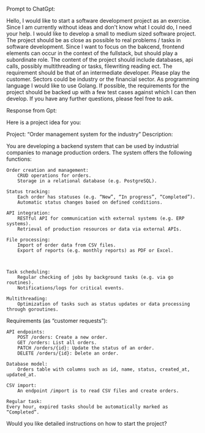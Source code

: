 Prompt to ChatGpt:

Hello, I would like to start a software development project as an exercise. Since I am currently without ideas and don't know what I could do, I need your help. I would like to develop a small to medium sized software project. The project should be as close as possible to real problems / tasks in software development. Since I want to focus on the bakcend, frontend elements can occur in the context of the fullstack, but should play a subordinate role. 
The content of the project should include databases, api calls, possibly multithreading or tasks, filewriting reading ect. 
The requirement should be that of an intermediate developer. Please play the customer. Sectors could be industry or the financial sector. As programming language I would like to use Golang. If possible, the requirements for the project should be backed up with a few test cases against which I can then develop. If you have any further questions, please feel free to ask.


Response from Gpt:

Here is a project idea for you:

Project: “Order management system for the industry”
Description:

You are developing a backend system that can be used by industrial companies to manage production orders. The system offers the following functions:

    Order creation and management:
        CRUD operations for orders.
        Storage in a relational database (e.g. PostgreSQL).

    Status tracking:
        Each order has statuses (e.g. “New”, “In progress”, “Completed”).
        Automatic status changes based on defined conditions.

    API integration:
        RESTful API for communication with external systems (e.g. ERP systems).
        Retrieval of production resources or data via external APIs.

    File processing:
        Import of order data from CSV files.
        Export of reports (e.g. monthly reports) as PDF or Excel.



    Task scheduling:
        Regular checking of jobs by background tasks (e.g. via go routines).
        Notifications/logs for critical events.

    Multithreading:
        Optimization of tasks such as status updates or data processing through goroutines.

Requirements (as “customer requests”):

    API endpoints:
        POST /orders: Create a new order.
        GET /orders: List all orders.
        PATCH /orders/{id}: Update the status of an order.
        DELETE /orders/{id}: Delete an order.

    Database model:
        Orders table with columns such as id, name, status, created_at, updated_at.

    CSV import:
        An endpoint /import is to read CSV files and create orders.

    Regular task:
    Every hour, expired tasks should be automatically marked as “Completed”.
Would you like detailed instructions on how to start the project? 

